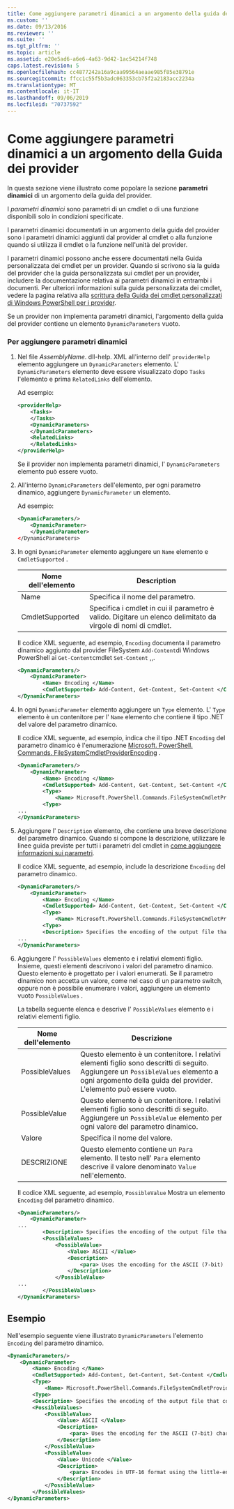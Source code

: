```yaml
---
title: Come aggiungere parametri dinamici a un argomento della guida del provider | Microsoft Docs
ms.custom: ''
ms.date: 09/13/2016
ms.reviewer: ''
ms.suite: ''
ms.tgt_pltfrm: ''
ms.topic: article
ms.assetid: e20e5ad6-a6e6-4a63-9d42-1ac54214f748
caps.latest.revision: 5
ms.openlocfilehash: cc4877242a16a9caa99564aeaae985f85e38791e
ms.sourcegitcommit: ffcc1c55f5b3adc063353cb75f2a2183acc2234a
ms.translationtype: MT
ms.contentlocale: it-IT
ms.lasthandoff: 09/06/2019
ms.locfileid: "70737592"
---
```

# <a name="how-to-add-dynamic-parameters-to-a-provider-help-topic"></a>Come aggiungere parametri dinamici a un argomento della Guida dei provider

In questa sezione viene illustrato come popolare la sezione **parametri dinamici** di un argomento della guida del provider.

I *parametri dinamici* sono parametri di un cmdlet o di una funzione disponibili solo in condizioni specificate.

I parametri dinamici documentati in un argomento della guida del provider sono i parametri dinamici aggiunti dal provider al cmdlet o alla funzione quando si utilizza il cmdlet o la funzione nell'unità del provider.

I parametri dinamici possono anche essere documentati nella Guida personalizzata dei cmdlet per un provider. Quando si scrivono sia la guida del provider che la guida personalizzata sui cmdlet per un provider, includere la documentazione relativa ai parametri dinamici in entrambi i documenti. Per ulteriori informazioni sulla guida personalizzata dei cmdlet, vedere la pagina relativa alla [scrittura della Guida dei cmdlet personalizzati di Windows PowerShell per i provider](./writing-custom-cmdlet-help-for-windows-powershell-providers.md).

Se un provider non implementa parametri dinamici, l'argomento della guida del provider contiene un elemento `DynamicParameters` vuoto.

### <a name="to-add-dynamic-parameters"></a>Per aggiungere parametri dinamici

1. Nel file *AssemblyName*. dll-help. XML all'interno dell' `providerHelp` elemento aggiungere un `DynamicParameters` elemento. L' `DynamicParameters` elemento deve essere visualizzato dopo `Tasks` l'elemento e prima `RelatedLinks` dell'elemento.

   Ad esempio:

    ```xml
    <providerHelp>
        <Tasks>
        </Tasks>
        <DynamicParameters>
        </DynamicParameters>
        <RelatedLinks>
        </RelatedLinks>
    </providerHelp>
    ```

   Se il provider non implementa parametri dinamici, l' `DynamicParameters` elemento può essere vuoto.

2. All'interno `DynamicParameters` dell'elemento, per ogni parametro dinamico, aggiungere `DynamicParameter` un elemento.

   Ad esempio:

    ```xml
    <DynamicParameters/>
        <DynamicParameter>
        </DynamicParameter>
    </DynamicParameters>
    ```

3. In ogni `DynamicParameter` elemento aggiungere un `Name` elemento e `CmdletSupported` .

   |Nome dell'elemento|Description|
   |------------------|-----------------|
   |Name|Specifica il nome del parametro.|
   |CmdletSupported|Specifica i cmdlet in cui il parametro è valido. Digitare un elenco delimitato da virgole di nomi di cmdlet.|

   Il codice XML seguente, ad esempio, `Encoding` documenta il parametro dinamico aggiunto dal provider FileSystem `Add-Content`di Windows PowerShell ai `Get-Content`cmdlet `Set-Content` ,,.

    ```xml
    <DynamicParameters/>
        <DynamicParameter>
            <Name> Encoding </Name>
            <CmdletSupported> Add-Content, Get-Content, Set-Content </CmdletSupported>
    </DynamicParameters>

    ```

4. In ogni `DynamicParameter` elemento aggiungere un `Type` elemento. L' `Type` elemento è un contenitore per l' `Name` elemento che contiene il tipo .NET del valore del parametro dinamico.

   Il codice XML seguente, ad esempio, indica che il tipo .NET `Encoding` del parametro dinamico è l'enumerazione [Microsoft. PowerShell. Commands. FileSystemCmdletProviderEncoding](/dotnet/api/microsoft.powershell.commands.filesystemcmdletproviderencoding) .

    ```xml
    <DynamicParameters/>
        <DynamicParameter>
            <Name> Encoding </Name>
            <CmdletSupported> Add-Content, Get-Content, Set-Content </CmdletSupported>
            <Type>
                <Name> Microsoft.PowerShell.Commands.FileSystemCmdletProviderEncoding </Name>
            <Type>
    ...
    </DynamicParameters>
    ```

5. Aggiungere l' `Description` elemento, che contiene una breve descrizione del parametro dinamico. Quando si compone la descrizione, utilizzare le linee guida previste per tutti i parametri del cmdlet in [come aggiungere informazioni sui parametri](./how-to-add-parameter-information.md).

   Il codice XML seguente, ad esempio, include la descrizione `Encoding` del parametro dinamico.

    ```xml
    <DynamicParameters/>
        <DynamicParameter>
            <Name> Encoding </Name>
            <CmdletSupported> Add-Content, Get-Content, Set-Content </CmdletSupported>
            <Type>
                <Name> Microsoft.PowerShell.Commands.FileSystemCmdletProviderEncoding </Name>
            <Type>
            <Description> Specifies the encoding of the output file that contains the content. </Description>
    ...
    </DynamicParameters>
    ```

6. Aggiungere l' `PossibleValues` elemento e i relativi elementi figlio. Insieme, questi elementi descrivono i valori del parametro dinamico. Questo elemento è progettato per i valori enumerati. Se il parametro dinamico non accetta un valore, come nel caso di un parametro switch, oppure non è possibile enumerare i valori, aggiungere un elemento vuoto `PossibleValues` .

   La tabella seguente elenca e descrive l' `PossibleValues` elemento e i relativi elementi figlio.

   |Nome dell'elemento|Descrizione|
   |------------------|-----------------|
   |PossibleValues|Questo elemento è un contenitore. I relativi elementi figlio sono descritti di seguito. Aggiungere un `PossibleValues` elemento a ogni argomento della guida del provider. L'elemento può essere vuoto.|
   |PossibleValue|Questo elemento è un contenitore. I relativi elementi figlio sono descritti di seguito. Aggiungere un `PossibleValue` elemento per ogni valore del parametro dinamico.|
   |Valore|Specifica il nome del valore.|
   |DESCRIZIONE|Questo elemento contiene un `Para` elemento. Il testo nell' `Para` elemento descrive il valore denominato `Value` nell'elemento.|

   Il codice XML seguente, ad esempio, `PossibleValue` Mostra un elemento `Encoding` del parametro dinamico.

    ```xml
    <DynamicParameters/>
        <DynamicParameter>
    ...
            <Description> Specifies the encoding of the output file that contains the content. </Description>
            <PossibleValues>
                <PossibleValue>
                    <Value> ASCII </Value>
                    <Description>
                        <para> Uses the encoding for the ASCII (7-bit) character set. </para>
                    </Description>
                </PossibleValue>
    ...
            </PossibleValues>
    </DynamicParameters>
    ```

## <a name="example"></a>Esempio

Nell'esempio seguente viene illustrato `DynamicParameters` l'elemento `Encoding` del parametro dinamico.

```xml
<DynamicParameters/>
    <DynamicParameter>
        <Name> Encoding </Name>
        <CmdletSupported> Add-Content, Get-Content, Set-Content </CmdletSupported>
        <Type>
            <Name> Microsoft.PowerShell.Commands.FileSystemCmdletProviderEncoding </Name>
        <Type>
        <Description> Specifies the encoding of the output file that contains the content. </Description>
        <PossibleValues>
            <PossibleValue>
                <Value> ASCII </Value>
                <Description>
                    <para> Uses the encoding for the ASCII (7-bit) character set. </para>
                </Description>
            </PossibleValue>
            <PossibleValue>
                <Value> Unicode </Value>
                <Description>
                    <para> Encodes in UTF-16 format using the little-endian byte order. </para>
                </Description>
            </PossibleValue>
        </PossibleValues>
</DynamicParameters>
```